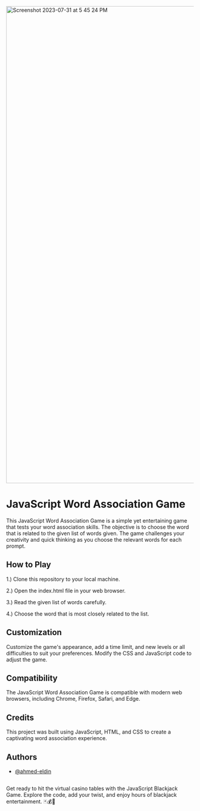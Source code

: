 <img width="1281" alt="Screenshot 2023-07-31 at 5 45 24 PM" src="https://github.com/ahmed-eldin/word-association/assets/111728755/629ef052-953c-491a-955c-65d0a1f83f0a">

# JavaScript Word Association Game

This JavaScript Word Association Game is a simple yet entertaining game that tests your word association skills. The objective is to choose the word that is related to the given list of words given. The game challenges your creativity and quick thinking as you choose the relevant words for each prompt.

## How to Play

1.) Clone this repository to your local machine.

2.) Open the index.html file in your web browser.

3.) Read the given list of words carefully.

4.) Choose the word that is most closely related to the list.

## Customization

Customize the game's appearance, add a time limit, and new levels or all difficulties to suit your preferences. Modify the CSS and JavaScript code to adjust the game.
## Compatibility

The JavaScript Word Association Game is compatible with modern web browsers, including Chrome, Firefox, Safari, and Edge.


## Credits

This project was built using JavaScript, HTML, and CSS to create a captivating word association experience.
## Authors

- [@ahmed-eldin](https://www.github.com/ahmed-eldin)

##  

Get ready to hit the virtual casino tables with the JavaScript Blackjack Game. Explore the code, add your twist, and enjoy hours of blackjack entertainment. 🃏💰🎲
